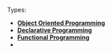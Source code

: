 Types:
- **[Object Oriented Programming](../notes/Object_Oriented_Programming)**
- **[Declarative Programming](../notes/Declarative_Programming)**
- **[Functional Programming](../notes/Functional_Programming)**
- 